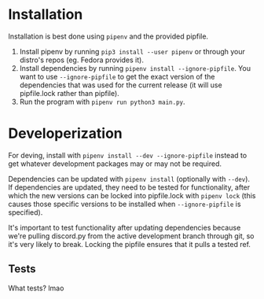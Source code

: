 # Installation

Installation is best done using `pipenv` and the provided pipfile.

1. Install pipenv by running `pip3 install --user pipenv` or through your distro's repos (eg. Fedora provides it).
2. Install dependencies by running `pipenv install --ignore-pipfile`. You want to use `--ignore-pipfile` to get the exact version of the dependencies that was used for the current release (it will use pipfile.lock rather than pipfile).
3. Run the program with `pipenv run python3 main.py`.

# Developerization

For deving, install with `pipenv install --dev --ignore-pipfile` instead to get whatever development packages may or may not be required.

Dependencies can be updated with `pipenv install` (optionally with `--dev`). If dependencies are updated, they need to be tested for functionality, after which the new versions can be locked into pipfile.lock with `pipenv lock` (this causes those specific versions to be installed when `--ignore-pipfile` is specified).

It's important to test functionality after updating dependencies because we're pulling discord.py from the active development branch through git, so it's very likely to break. Locking the pipfile ensures that it pulls a tested ref.

## Tests

What tests? lmao
